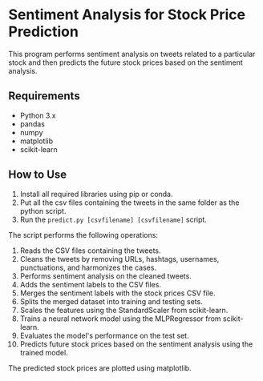 # Sentiment Analysis for Stock Price Prediction

This program performs sentiment analysis on tweets related to a particular stock and then predicts the future stock prices based on the sentiment analysis. 

## Requirements
- Python 3.x
- pandas
- numpy
- matplotlib
- scikit-learn

## How to Use

1. Install all required libraries using pip or conda.
2. Put all the csv files containing the tweets in the same folder as the python script.
3. Run the `predict.py [csvfilename] [csvfilename]` script.

The script performs the following operations:
1. Reads the CSV files containing the tweets.
2. Cleans the tweets by removing URLs, hashtags, usernames, punctuations, and harmonizes the cases.
3. Performs sentiment analysis on the cleaned tweets.
4. Adds the sentiment labels to the CSV files.
5. Merges the sentiment labels with the stock prices CSV file.
6. Splits the merged dataset into training and testing sets.
7. Scales the features using the StandardScaler from scikit-learn.
8. Trains a neural network model using the MLPRegressor from scikit-learn.
9. Evaluates the model's performance on the test set.
10. Predicts future stock prices based on the sentiment analysis using the trained model.

The predicted stock prices are plotted using matplotlib.